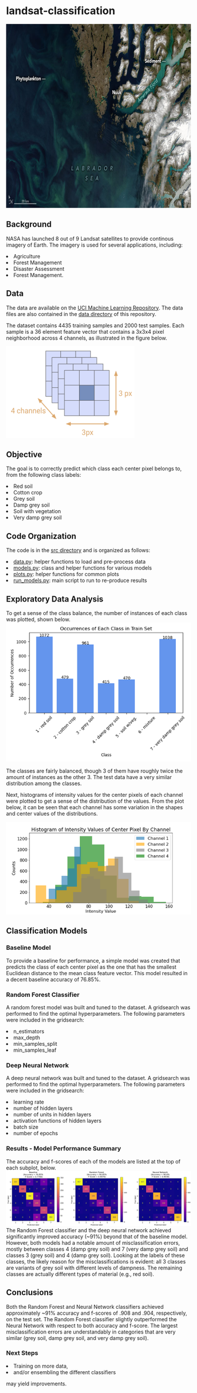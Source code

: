 # landsat-classification

<img src="https://github.com/jstodd867/landsat-classification/blob/main/imgs/greenland_oli_2021189.jpeg?raw=true" width ="1000" height=500>

## Background
NASA has launched 8 out of 9 Landsat satellites to provide continous imagery of Earth.  The imagery is used for several applications, including:

<li>Agriculture</li>
<li>Forest Management</li>
<li>Disaster Assessment</li>
<li>Forest Management.</li>

## Data
The data are available on the <a href="https://archive.ics.uci.edu/ml/datasets/Statlog+%28Landsat+Satellite%29">UCI Machine Learning Repository</a>.  The data files are also contained in the <a href="https://github.com/jstodd867/landsat-classification/tree/main/data">data directory</a> of this repository.

The dataset contains 4435 training samples and 2000 test samples.  Each sample is a 36 element feature vector that contains a 3x3x4 pixel neighborhood across 4 channels, as illustrated in the figure below.

<img src="https://github.com/jstodd867/landsat-classification/blob/main/imgs/samples.png" width ="350" height=250>

## Objective
The goal is to correctly predict which class each center pixel belongs to, from the following class labels:

<li>Red soil</li>
<li>Cotton crop</li>
<li>Grey soil</li>
<li>Damp grey soil</li>
<li>Soil with vegetation</li>
<li>Very damp grey soil</li>

## Code Organization

The code is in the <a href="https://github.com/jstodd867/landsat-classification/tree/main/src">src directory</a> and is organized as follows:

<li><a href="https://github.com/jstodd867/landsat-classification/blob/main/src/data.py">data.py</a>:  helper functions to load and pre-process data</li>
<li><a href="https://github.com/jstodd867/landsat-classification/blob/main/src/models.py">models.py</a>:  class and helper functions for various models</li>
<li><a href="https://github.com/jstodd867/landsat-classification/blob/main/src/plots.py">plots.py</a>:  helper functions for common plots</li>
<li><a href="https://github.com/jstodd867/landsat-classification/blob/main/src/run_models.py">run_models.py</a>:  main script to run to re-produce results</li>

## Exploratory Data Analysis

To get a sense of the class balance, the number of instances of each class was plotted, shown below.
<img src="https://github.com/jstodd867/landsat-classification/blob/main/imgs/train_class_count.png">

The classes are fairly balanced, though 3 of them have roughly twice the amount of instances as the other 3.  The test data have a very similar distribution among the classes.

Next, histograms of intensity values for the center pixels of each channel were plotted to get a sense of the distribution of the values.  From the plot below, it can be seen that each channel has some variation in the shapes and center values of the distributions.

<img src="https://github.com/jstodd867/landsat-classification/blob/main/imgs/ctr_pix_histogram.png">

## Classification Models

### Baseline Model
To provide a baseline for performance, a simple model was created that predicts the class of each center pixel as the one that has the smallest Euclidean distance to the mean class feature vector.  This model resulted in a decent baseline accuracy of 76.85%.

### Random Forest Classifier
A random forest model was built and tuned to the dataset.  A gridsearch was performed to find the optimal hyperparameters.  The following parameters were included in the gridsearch:

<li>n_estimators</li>
<li>max_depth</li>
<li>min_samples_split</li>
<li>min_samples_leaf</li>

### Deep Neural Network
A deep neural network was built and tuned to the dataset.  A gridsearch was performed to find the optimal hyperparameters.  The following parameters were included in the gridsearch:

<li>learning rate</li>
<li>number of hidden layers</li>
<li>number of units in hidden layers</li>
<li>activation functions of hidden layers</li>
<li>batch size</li>
<li>number of epochs</li>

### Results - Model Performance Summary
The accuracy and f-scores of each of the models are listed at the top of each subplot, below.
<img src="https://github.com/jstodd867/landsat-classification/blob/main/imgs/conf_matrices.png">
The Random Forest classifier and the deep neural network achieved significantly improved accuracy (~91%) beyond that of the baseline model.  However, both models had a notable amount of misclassification errors, mostly between classes 4 (damp grey soil) and 7 (very damp grey soil) and classes 3 (grey soil) and 4 (damp grey soil).  Looking at the labels of these classes, the likely reason for the misclassifications is evident:  all 3 classes are variants of grey soil with different levels of dampness.  The remaining classes are actually different types of material (e.g., red soil).

## Conclusions
Both the Random Forest and Neural Network classifiers achieved approximately ~91% accuracy and f-scores of .908 and .904, respectively, on the test set.  The Random Forest classifier slightly outperformed the Neural Network with respect to both accuracy and f-score.  The largest misclassification errors are understandably in categories that are very similar (grey soil, damp grey soil, and very damp grey soil).

### Next Steps

<li>Training on more data,</li>
<li>and/or ensembling the different classifiers</li>

may yield improvements.
